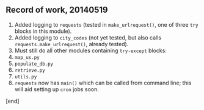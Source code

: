 ## Record of work, 20140519

 1. Added logging to `requests` (tested in `make_urlrequest()`, one of three `try` blocks in this module).
 1. Added logging to `city_codes` (not yet tested, but also calls `requests.make_urlrequest()`, already tested).
 1. Must still do all other modules containing `try-except` blocks:
   2. `map_us.py`
   2. `populate_db.py`
   2. `retrieve.py`
   2. `utils.py`
 1. `requests` now has `main()` which can be called from command line; this will aid setting up `cron` jobs soon.

[end]
